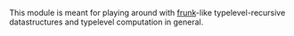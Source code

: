 This module is meant for playing around with [frunk](https://github.com/lloydmeta/frunk/)-like typelevel-recursive
datastructures and typelevel computation in general.
